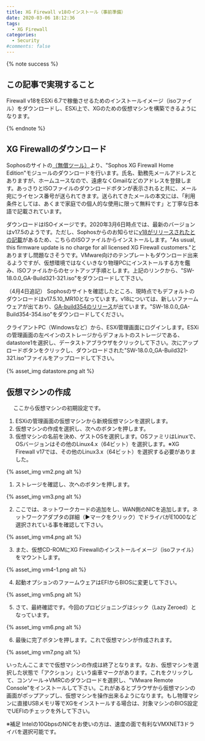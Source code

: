 ```yaml
---
title: XG Firewall v18のインストール（事前準備）
date: 2020-03-06 18:12:36
tags:
  - XG Firewall
categories:
  - Security
#comments: false
---
```

{% note success  %}

## この記事で実現すること

Firewall v18をESXi 6.7で稼働させるためのインストールイメージ（isoファイル）をダウンロードし、ESXi上で、XGのための仮想マシンを構築できるようになります。

{% endnote %}

<!-- more -->
## XG Firewallのダウンロード

Sophosのサイトの[（無償ツール）](https://www.sophos.com/ja-jp/products/free-tools.aspx)より、"Sophos XG Firewall Home Edition"モジュールのダウンロードを行います。氏名、勤務先メールアドレスとありますが、ホームユースなので、遠慮なくGmailなどのアドレスを登録します。あっさりとISOファイルのダウンロードボタンが表示されると共に、メール宛にライセンス番号が送られてきます。送られてきたメールの本文には、「利用条件としては、あくまで家庭での個人的な使用に限って無料です」と丁寧な日本語で記載されています。
<!-- more -->
ダウンロードはISOイメージです。2020年3月6日時点では、最新のバージョンはv17.5のようです。ただし、Sophosからのお知らせに[v18がリリースされたとの記載](https://community.sophos.com/products/xg-firewall/b/blog/posts/sophos-xg-firewall-v18-is-now-available)があるため、こちらのISOファイルからインストールします。"As usual, this firmware update is no charge for all licensed XG Firewall customers."とありますし問題なさそうです。VMware向けのテンプレートもダウンロード出来るようですが、仮想環境ではなくいきなり物理PCにインストールする方を鑑み、ISOファイルからのセットアップ手順とします。上記のリンクから、"SW-18.0.0_GA-Build321-321.iso"をダウンロードして下さい。

（4月4日追記）
Sophosのサイトを確認したところ、現時点でもデフォルトのダウンロードはv17.5.10_MR10となっています。v18については、新しいファームウェアが出ており、[GA-build354のリリース](https://community.sophos.com/products/xg-firewall/b/blog/posts/xg-firewall-v18-ga_2d00_build354-is-now-available)が出ています。"SW-18.0.0_GA-Build354-354.iso"をダウンロードしてください。

クライアントPC（Windowsなど）から、ESXi管理画面にログインします。ESXiの管理画面の左ペインのストレージからデフォルトのストレージである、datastore1を選択し、データストアブラウザをクリックして下さい。次にアップロードボタンをクリックし、ダウンロードされた"SW-18.0.0_GA-Build321-321.iso"ファイルをアップロードして下さい。

{% asset_img datastore.png alt %}
 　
## 仮想マシンの作成
 　
ここから仮想マシンの初期設定です。

1. ESXiの管理画面の仮想マシンから新規仮想マシンを選択します。
2. 仮想マシンの作成を選択し、次へのボタンを押します。
3. 仮想マシンの名前を決め、ゲストOSを選択します。OSファミリはLinuxで、OSバージョンはその他のLinux4.x（64ビット）を選択します。※XG Firewall v17では、その他のLinux3.x（64ビット）を選択する必要がありました。

{% asset_img vm2.png alt %}

1. ストレージを確認し、次へのボタンを押します。

{% asset_img vm3.png alt %}

2. ここでは、ネットワークカードの追加をし、WAN側のNICを追加します。ネットワークアダプタの詳細（▶︎マークをクリック）でドライバがE1000など選択されている事を確認して下さい。

{% asset_img vm4.png alt %}

3. また、仮想CD-ROMにXG Firewallのインストールイメージ（isoファイル）をマウントします。

{% asset_img vm4-1.png alt %}

4. 起動オプションのファームウェアはEFIからBIOSに変更して下さい。

{% asset_img vm5.png alt %}

5. さて、最終確認です。今回のプロビジョニングはシック（Lazy Zeroed）となっています。

{% asset_img vm6.png alt %}

6. 最後に完了ボタンを押します。これで仮想マシンが作成されます。

{% asset_img vm7.png alt %}

いったんここまでで仮想マシンの作成は終了となります。なお、仮想マシンを選択した状態で「アクション」という歯車マークがあります。これをクリックして、コンソール→VMRCのダウンロードを選択し、"VMware Remote Console"をインストールして下さい。これがあるとブラウザから仮想マシンの画面がポップアップし、仮想マシンを操作出来るようになります。もし物理マシンに直接USBメモリ等でXGをインストールする場合は、対象マシンのBIOS設定でUEFIのチェックを外して下さい。

※補足
Intelの10GbpsのNICをお使いの方は、速度の面で有利なVMXNET3ドライバを選択可能です。
